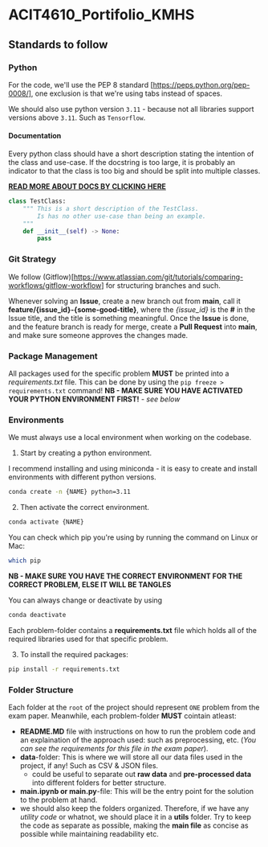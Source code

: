 # ACIT4610_Portifolio_KMHS

## Standards to follow

### Python

For the code, we'll use the PEP 8 standard [https://peps.python.org/pep-0008/], one exclusion is that we're using tabs instead of spaces.

We should also use python version `3.11` - because not all libraries support versions above `3.11`. Such as `Tensorflow`.

#### Documentation

Every python class should have a short description stating the intention of the class and use-case. If the docstring is too large, it is probably an indicator to that the class is too big and should be split into multiple classes.

[**READ MORE ABOUT DOCS BY CLICKING HERE**](https://developer.lsst.io/v/DM-5063/docs/py_docs.html)

```python
class TestClass:
    """ This is a short description of the TestClass.
        Is has no other use-case than being an example.
    """
    def __init__(self) -> None:
        pass
```

### Git Strategy

We follow (Gitflow)[https://www.atlassian.com/git/tutorials/comparing-workflows/gitflow-workflow] for structuring branches and such.

Whenever solving an **Issue**, create a new branch out from **main**, call it **feature/{issue_id}-{some-good-title}**, where the *{issue_id}* is the **#** in the Issue title, and the title is something meaningful.
Once the **Issue** is done, and the feature branch is ready for merge, create a **Pull Request** into **main**, and make sure someone approves the changes made.

### Package Management

All packages used for the specific problem **MUST** be printed into a *requirements.txt* file. This can be done by using the `pip freeze > requirements.txt` command!
**NB - MAKE SURE YOU HAVE ACTIVATED YOUR PYTHON ENVIRONMENT FIRST!** - *see below*

### Environments

We must always use a local environment when working on the codebase.

1. Start by creating a python environment.

I recommend installing and using miniconda - it is easy to create and install environments with different python versions.

```bash
conda create -n {NAME} python=3.11
```

2. Then activate the correct environment.

```bash
conda activate {NAME}
```

You can check which pip you're using by running the command on Linux or Mac:
```bash
which pip
```

**NB - MAKE SURE YOU HAVE THE CORRECT ENVIRONMENT FOR THE CORRECT PROBLEM, ELSE IT WILL BE TANGLES**

You can always change or deactivate by using

```bash
conda deactivate
```

Each problem-folder contains a **requirements.txt** file which holds all of the required libraries used for that specific problem.

3. To install the required packages:

```bash
pip install -r requirements.txt
```

### Folder Structure

Each folder at the `root` of the project should represent `ONE` problem from the exam paper. Meanwhile, each problem-folder **MUST** cointain atleast:
- **README.MD** file with instructions on how to run the problem code and an explaination of the approach used: such as preprocessing, etc. (*You can see the requirements for this file in the exam paper*).
- **data**-folder: This is where we will store all our data files used in the project, if any! Such as CSV & JSON files.
    - could be useful to separate out **raw data** and **pre-processed data** into different folders for better structure.
- **main.ipynb or main.py**-file: This will be the entry point for the solution to the problem at hand.
- we should also keep the folders organized. Therefore, if we have any *utility code* or whatnot, we should place it in a **utils** folder. Try to keep the code as separate as possible, making the **main file** as concise as possible while maintaining readability etc.

